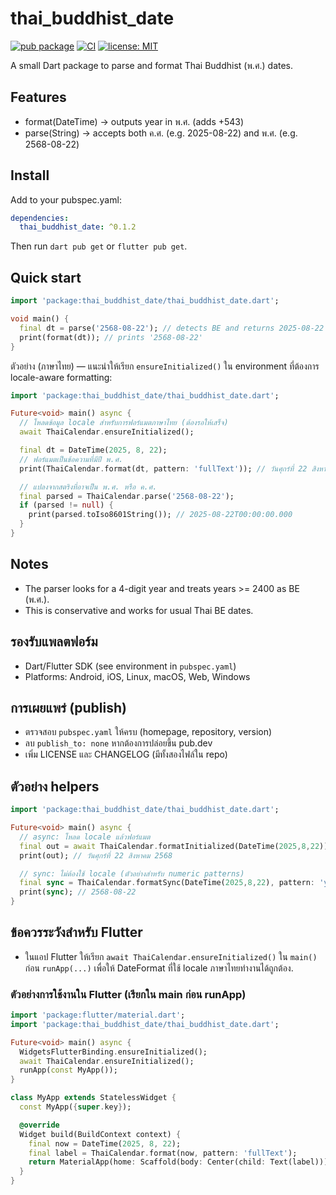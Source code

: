 # thai_buddhist_date

[![pub package](https://img.shields.io/pub/v/thai_buddhist_date.svg)](https://pub.dev/packages/thai_buddhist_date)
[![CI](https://github.com/Kidpech-code/thai_buddhist_date/actions/workflows/ci.yml/badge.svg)](https://github.com/Kidpech-code/thai_buddhist_date/actions)
[![license: MIT](https://img.shields.io/badge/license-MIT-blue.svg)](LICENSE)

A small Dart package to parse and format Thai Buddhist (พ.ศ.) dates.

## Features

- format(DateTime) -> outputs year in พ.ศ. (adds +543)
- parse(String) -> accepts both ค.ศ. (e.g. 2025-08-22) and พ.ศ. (e.g. 2568-08-22)

## Install

Add to your pubspec.yaml:

```yaml
dependencies:
  thai_buddhist_date: ^0.1.2
```

Then run `dart pub get` or `flutter pub get`.

## Quick start

```dart
import 'package:thai_buddhist_date/thai_buddhist_date.dart';

void main() {
  final dt = parse('2568-08-22'); // detects BE and returns 2025-08-22 in DateTime
  print(format(dt)); // prints '2568-08-22'
}
```

ตัวอย่าง (ภาษาไทย) — แนะนำให้เรียก `ensureInitialized()` ใน environment ที่ต้องการ locale-aware formatting:

```dart
import 'package:thai_buddhist_date/thai_buddhist_date.dart';

Future<void> main() async {
  // โหลดข้อมูล locale สำหรับการฟอร์แมตภาษาไทย (ต้องรอให้เสร็จ)
  await ThaiCalendar.ensureInitialized();

  final dt = DateTime(2025, 8, 22);
  // ฟอร์แมตเป็นข้อความที่มีปี พ.ศ.
  print(ThaiCalendar.format(dt, pattern: 'fullText')); // วันศุกร์ที่ 22 สิงหาคม 2568

  // แปลงจากสตริงที่อาจเป็น พ.ศ. หรือ ค.ศ.
  final parsed = ThaiCalendar.parse('2568-08-22');
  if (parsed != null) {
    print(parsed.toIso8601String()); // 2025-08-22T00:00:00.000
  }
}
```

## Notes

- The parser looks for a 4-digit year and treats years >= 2400 as BE (พ.ศ.).
- This is conservative and works for usual Thai BE dates.

## รองรับแพลตฟอร์ม

- Dart/Flutter SDK (see environment in `pubspec.yaml`)
- Platforms: Android, iOS, Linux, macOS, Web, Windows

## การเผยแพร่ (publish)

- ตรวจสอบ `pubspec.yaml` ให้ครบ (homepage, repository, version)
- ลบ `publish_to: none` หากต้องการปล่อยขึ้น pub.dev
- เพิ่ม LICENSE และ CHANGELOG (มีทั้งสองไฟล์ใน repo)

## ตัวอย่าง helpers

```dart
import 'package:thai_buddhist_date/thai_buddhist_date.dart';

Future<void> main() async {
  // async: โหลด locale แล้วฟอร์แมต
  final out = await ThaiCalendar.formatInitialized(DateTime(2025,8,22));
  print(out); // วันศุกร์ที่ 22 สิงหาคม 2568

  // sync: ไม่ต้องใช้ locale (ตัวอย่างสำหรับ numeric patterns)
  final sync = ThaiCalendar.formatSync(DateTime(2025,8,22), pattern: 'yyyy-MM-dd');
  print(sync); // 2568-08-22
}
```

## ข้อควรระวังสำหรับ Flutter

- ในแอป Flutter ให้เรียก `await ThaiCalendar.ensureInitialized()` ใน `main()` ก่อน `runApp(...)` เพื่อให้ DateFormat ที่ใช้ locale ภาษาไทยทำงานได้ถูกต้อง.

### ตัวอย่างการใช้งานใน Flutter (เรียกใน main ก่อน runApp)

```dart
import 'package:flutter/material.dart';
import 'package:thai_buddhist_date/thai_buddhist_date.dart';

Future<void> main() async {
  WidgetsFlutterBinding.ensureInitialized();
  await ThaiCalendar.ensureInitialized();
  runApp(const MyApp());
}

class MyApp extends StatelessWidget {
  const MyApp({super.key});

  @override
  Widget build(BuildContext context) {
    final now = DateTime(2025, 8, 22);
    final label = ThaiCalendar.format(now, pattern: 'fullText');
    return MaterialApp(home: Scaffold(body: Center(child: Text(label))));
  }
}
```

